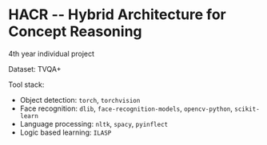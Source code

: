 # HACR -- Hybrid Architecture for Concept Reasoning

4th year individual project

Dataset: TVQA+

Tool stack:

- Object detection: `torch`, `torchvision`
- Face recognition: `dlib`, `face-recognition-models`, `opencv-python`,
  `scikit-learn`
- Language processing: `nltk`, `spacy`, `pyinflect`
- Logic based learning: `ILASP`
